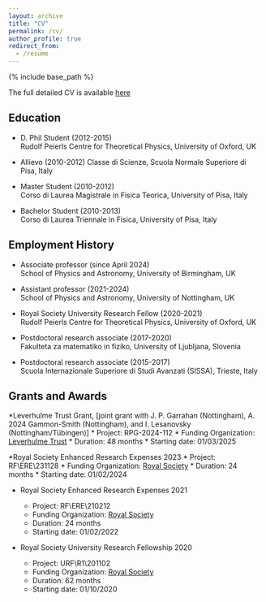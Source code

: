 ```yaml
---
layout: archive
title: "CV"
permalink: /cv/
author_profile: true
redirect_from:
  - /resume
---
```


{% include base_path %}

The full detailed CV is available [here](https://brunobertini.github.io/files/CV.pdf)

Education
---------
* D. Phil Student (2012-2015)  
Rudolf Peierls Centre for Theoretical Physics, University of Oxford, UK

* Allievo (2010-2012)
Classe di Scienze, Scuola Normale Superiore di Pisa, Italy


* Master Student (2010-2012)  
Corso di Laurea Magistrale in Fisica Teorica, University of Pisa, Italy


* Bachelor Student (2010-2013)  
Corso di Laurea Triennale in Fisica, University of Pisa, Italy

Employment History
-----------------
* Associate professor (since April 2024)  
School of Physics and Astronomy, University of Birmingham, UK 

* Assistant professor (2021-2024)  
School of Physics and Astronomy, University of Nottingham, UK

* Royal Society University Research Fellow (2020-2021)  
Rudolf Peierls Centre for Theoretical Physics, University of Oxford, UK

* Postdoctoral research associate (2017-2020)  
Fakulteta za matematiko in fiziko, University of Ljubljana, Slovenia  

* Postdoctoral research associate (2015-2017)  
Scuola Internazionale Superiore di Studi Avanzati (SISSA), Trieste, Italy 
  
Grants and Awards
-----------------

*Leverhulme Trust Grant, [joint grant with J. P. Garrahan (Nottingham), A. 2024 Gammon-Smith (Nottingham), and I. Lesanovsky (Nottingham/Tübingen)]
    * Project: RPG-2024-112
    * Funding Organization: [Leverhulme Trust](https://www.leverhulme.ac.uk/)
    * Duration: 48 months
    * Starting date: 01/03/2025

*Royal Society Enhanced Research Expenses 2023 
    * Project: RF\ERE\231128
    * Funding Organization: [Royal Society](https://royalsociety.org)
    * Duration: 24 months
    * Starting date: 01/02/2024

* Royal Society Enhanced Research Expenses 2021 
    * Project: RF\ERE\210212
    * Funding Organization: [Royal Society](https://royalsociety.org)
    * Duration: 24 months
    * Starting date: 01/02/2022

* Royal Society University Research Fellowship 2020 
    * Project: URF\R1\201102
    * Funding Organization: [Royal Society](https://royalsociety.org)
    * Duration: 62 months
    * Starting date: 01/10/2020


